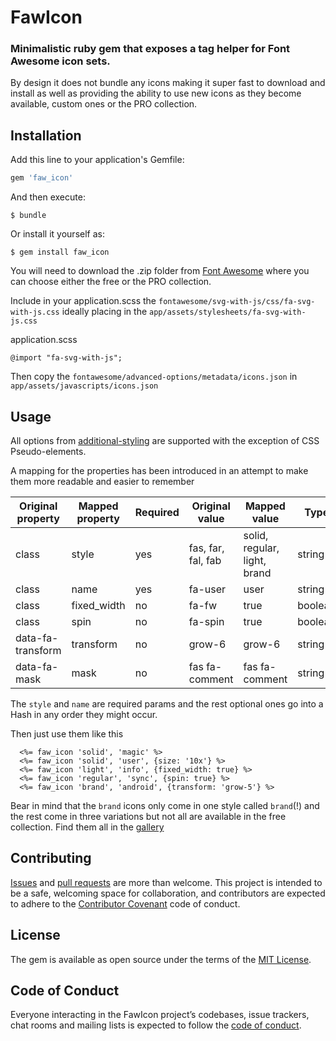 # FawIcon

### Minimalistic ruby gem that exposes a tag helper for Font Awesome icon sets.

By design it does not bundle any icons making it super fast to download and install 
as well as providing the ability to use new icons as they become available, custom ones or the PRO collection.       

## Installation

Add this line to your application's Gemfile:

```ruby
gem 'faw_icon'
```

And then execute:

    $ bundle

Or install it yourself as:

    $ gem install faw_icon
    
You will need to download the .zip folder from [Font Awesome](https://fontawesome.com/get-started/svg-with-js)
where you can choose either the free or the PRO collection.

Include in your application.scss the `fontawesome/svg-with-js/css/fa-svg-with-js.css` 
ideally placing in the `app/assets/stylesheets/fa-svg-with-js.css` 

application.scss

    @import "fa-svg-with-js";
    
Then copy the `fontawesome/advanced-options/metadata/icons.json` in `app/assets/javascripts/icons.json` 
     
## Usage
All options from [additional-styling](https://fontawesome.com/how-to-use/svg-with-js#additional-styling) are supported with the exception of 
CSS Pseudo-elements.
 
A mapping for the properties has been introduced in an attempt to make them more readable and easier to remember

| Original property | Mapped property | Required | Original value     | Mapped value                 | Type    |
|-------------------|-----------------|----------|--------------------|------------------------------|---------|
| class             | style           | yes      | fas, far, fal, fab | solid, regular, light, brand | string  |
| class             | name            | yes      | fa-user            | user                         | string  |
| class             | fixed_width     | no       | fa-fw              | true                         | boolean |
| class             | spin            | no       | fa-spin            | true                         | boolean |
| data-fa-transform | transform       | no       | grow-6             | grow-6                       | string  |
| data-fa-mask      | mask            | no       | fas fa-comment     | fas fa-comment               | string  |


The `style` and `name` are required params and the rest optional ones go into a Hash in any order they might occur.

Then just use them like this

      <%= faw_icon 'solid', 'magic' %>
      <%= faw_icon 'solid', 'user', {size: '10x'} %>
      <%= faw_icon 'light', 'info', {fixed_width: true} %>
      <%= faw_icon 'regular', 'sync', {spin: true} %>
      <%= faw_icon 'brand', 'android', {transform: 'grow-5'} %>
      
Bear in mind that the `brand` icons only come in one style called `brand`(!) 
and the rest come in three variations but not all are available in the free collection.
Find them all in the [gallery](https://fontawesome.com/icons?d=gallery)      
      
## Contributing

[Issues](https://github.com/alexwebgr/faw_icon/issues) and [pull requests](https://github.com/alexwebgr/faw_icon/pulls) are more than welcome. This project is intended to be a safe, welcoming space for collaboration, and contributors are expected to adhere to the [Contributor Covenant](http://contributor-covenant.org) code of conduct.

## License

The gem is available as open source under the terms of the [MIT License](https://opensource.org/licenses/MIT).

## Code of Conduct

Everyone interacting in the FawIcon project’s codebases, issue trackers, chat rooms and mailing lists is expected to follow the [code of conduct](https://github.com/alexwebgr/faw_icon/blob/master/CODE_OF_CONDUCT.md).
